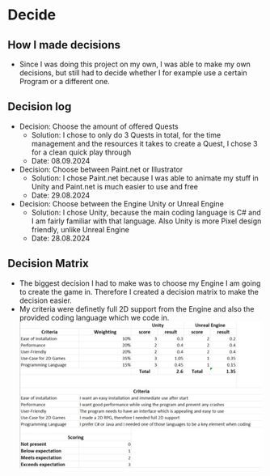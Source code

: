 # Decide
## How I made decisions
* Since I was doing this project on my own, I was able to make my own decisions, but still had to decide whether I for example use a certain Program or a different one.

## Decision log
* Decision: Choose the amount of offered Quests
    * Solution: I chose to only do 3 Quests in total, for the time management and the resources it takes to create a Quest, I chose 3 for a clean quick play through
    * Date: 08.09.2024
* Decision: Choose between Paint.net or Illustrator
    * Solution: I chose Paint.net because I was able to animate my stuff in Unity and Paint.net is much easier to use and free
    * Date: 29.08.2024
* Decision: Choose between the Engine Unity or Unreal Engine
    * Solution: I chose Unity, because the main coding language is C# and I am fairly familiar with that language. Also Unity is more Pixel design friendly, unlike Unreal Engine
    * Date: 28.08.2024

## Decision Matrix
* The biggest decision I had to make was to choose my Engine I am going to create the game in. Therefore I created a decision matrix to make the decision easier.
* My criteria were definetly full 2D support from the Engine and also the provided coding language which we code in.
![Decision Matrix][DM]

[DM]: ../02_Resources/Images/03_DecisionMatrix.png